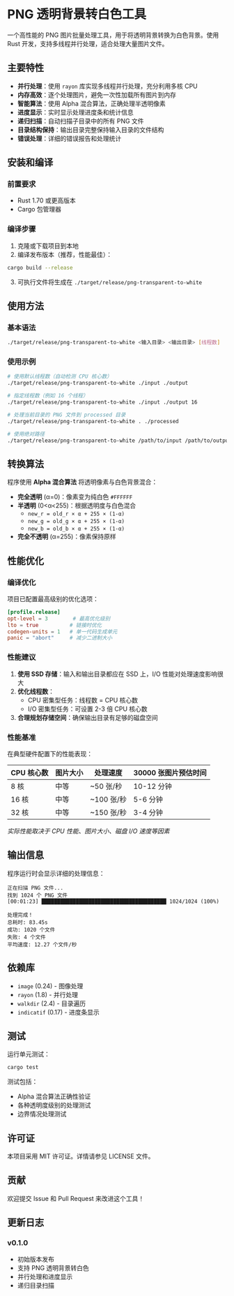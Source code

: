 # PNG 透明背景转白色工具

一个高性能的 PNG 图片批量处理工具，用于将透明背景转换为白色背景。使用 Rust 开发，支持多线程并行处理，适合处理大量图片文件。

## 主要特性

- **并行处理**：使用 `rayon` 库实现多线程并行处理，充分利用多核 CPU
- **内存高效**：逐个处理图片，避免一次性加载所有图片到内存
- **智能算法**：使用 Alpha 混合算法，正确处理半透明像素
- **进度显示**：实时显示处理进度条和统计信息
- **递归扫描**：自动扫描子目录中的所有 PNG 文件
- **目录结构保持**：输出目录完整保持输入目录的文件结构
- **错误处理**：详细的错误报告和处理统计

## 安装和编译

### 前置要求

- Rust 1.70 或更高版本
- Cargo 包管理器

### 编译步骤

1. 克隆或下载项目到本地
2. 编译发布版本（推荐，性能最佳）：

```bash
cargo build --release
```

3. 可执行文件将生成在 `./target/release/png-transparent-to-white`

## 使用方法

### 基本语法

```bash
./target/release/png-transparent-to-white <输入目录> <输出目录> [线程数]
```

### 使用示例

```bash
# 使用默认线程数（自动检测 CPU 核心数）
./target/release/png-transparent-to-white ./input ./output

# 指定线程数（例如 16 个线程）
./target/release/png-transparent-to-white ./input ./output 16

# 处理当前目录的 PNG 文件到 processed 目录
./target/release/png-transparent-to-white . ./processed

# 使用绝对路径
./target/release/png-transparent-to-white /path/to/input /path/to/output 8
```

## 转换算法

程序使用 **Alpha 混合算法** 将透明像素与白色背景混合：

- **完全透明** (α=0)：像素变为纯白色 `#FFFFFF`
- **半透明** (0<α<255)：根据透明度与白色混合
  - `new_r = old_r × α + 255 × (1-α)`
  - `new_g = old_g × α + 255 × (1-α)`
  - `new_b = old_b × α + 255 × (1-α)`
- **完全不透明** (α=255)：像素保持原样

## 性能优化

### 编译优化

项目已配置最高级别的优化选项：

```toml
[profile.release]
opt-level = 3        # 最高优化级别
lto = true          # 链接时优化
codegen-units = 1   # 单一代码生成单元
panic = "abort"     # 减少二进制大小
```

### 性能建议

1. **使用 SSD 存储**：输入和输出目录都应在 SSD 上，I/O 性能对处理速度影响很大
2. **优化线程数**：
   - CPU 密集型任务：线程数 = CPU 核心数
   - I/O 密集型任务：可设置 2-3 倍 CPU 核心数
3. **合理规划存储空间**：确保输出目录有足够的磁盘空间

### 性能基准

在典型硬件配置下的性能表现：

| CPU 核心数 | 图片大小 | 处理速度 | 30000 张图片预估时间 |
|-----------|---------|---------|-------------------|
| 8 核      | 中等     | ~50 张/秒 | 10-12 分钟        |
| 16 核     | 中等     | ~100 张/秒| 5-6 分钟          |
| 32 核     | 中等     | ~150 张/秒| 3-4 分钟          |

*实际性能取决于 CPU 性能、图片大小、磁盘 I/O 速度等因素*

## 输出信息

程序运行时会显示详细的处理信息：

```
正在扫描 PNG 文件...
找到 1024 个 PNG 文件
[00:01:23] ████████████████████████████████████████ 1024/1024 (100%) 

处理完成！
总耗时: 83.45s
成功: 1020 个文件
失败: 4 个文件
平均速度: 12.27 个文件/秒
```

## 依赖库

- `image` (0.24) - 图像处理
- `rayon` (1.8) - 并行处理
- `walkdir` (2.4) - 目录遍历
- `indicatif` (0.17) - 进度条显示

## 测试

运行单元测试：

```bash
cargo test
```

测试包括：
- Alpha 混合算法正确性验证
- 各种透明度级别的处理测试
- 边界情况处理测试

## 许可证

本项目采用 MIT 许可证。详情请参见 LICENSE 文件。

## 贡献

欢迎提交 Issue 和 Pull Request 来改进这个工具！

## 更新日志

### v0.1.0
- 初始版本发布
- 支持 PNG 透明背景转白色
- 并行处理和进度显示
- 递归目录扫描